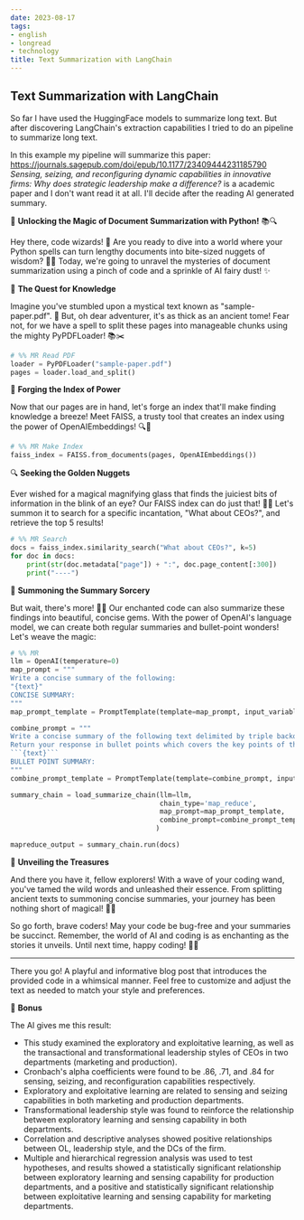 ```yaml
---
date: 2023-08-17
tags:
- english
- longread
- technology
title: Text Summarization with LangChain
---
```


## Text Summarization with LangChain

So far I have used the HuggingFace models to summarize long text. But after discovering LangChain's extraction capabilities I tried to do an pipeline to summarize long text.

In this example my pipeline will summarize this paper: https://journals.sagepub.com/doi/epub/10.1177/23409444231185790
*Sensing, seizing, and reconfiguring dynamic capabilities in innovative firms: Why does strategic leadership make a difference?* is a academic paper and I don't want read it at all. I'll decide after the reading AI generated summary.

🤖 **Unlocking the Magic of Document Summarization with Python!** 📚🔍

Hey there, code wizards! 👋 Are you ready to dive into a world where your Python spells can turn lengthy documents into bite-sized nuggets of wisdom? 🧙‍♂️ Today, we're going to unravel the mysteries of document summarization using a pinch of code and a sprinkle of AI fairy dust! ✨

🔮 **The Quest for Knowledge**

Imagine you've stumbled upon a mystical text known as "sample-paper.pdf". 📜 But, oh dear adventurer, it's as thick as an ancient tome! Fear not, for we have a spell to split these pages into manageable chunks using the mighty PyPDFLoader! 📚✂️

```python
# %% MR Read PDF
loader = PyPDFLoader("sample-paper.pdf")
pages = loader.load_and_split()
```

🌟 **Forging the Index of Power**

Now that our pages are in hand, let's forge an index that'll make finding knowledge a breeze! Meet FAISS, a trusty tool that creates an index using the power of OpenAIEmbeddings! 🔍🔗

```python
# %% MR Make Index
faiss_index = FAISS.from_documents(pages, OpenAIEmbeddings())
```

🔍 **Seeking the Golden Nuggets**

Ever wished for a magical magnifying glass that finds the juiciest bits of information in the blink of an eye? Our FAISS index can do just that! 🕵️‍♀️ Let's summon it to search for a specific incantation, "What about CEOs?", and retrieve the top 5 results!

```python
# %% MR Search
docs = faiss_index.similarity_search("What about CEOs?", k=5)
for doc in docs:
    print(str(doc.metadata["page"]) + ":", doc.page_content[:300])
    print("----")
```

📝 **Summoning the Summary Sorcery**

But wait, there's more! 🎩✨ Our enchanted code can also summarize these findings into beautiful, concise gems. With the power of OpenAI's language model, we can create both regular summaries and bullet-point wonders! Let's weave the magic:

```python
# %% MR
llm = OpenAI(temperature=0)
map_prompt = """
Write a concise summary of the following:
"{text}"
CONCISE SUMMARY:
"""
map_prompt_template = PromptTemplate(template=map_prompt, input_variables=["text"])

combine_prompt = """
Write a concise summary of the following text delimited by triple backquotes.
Return your response in bullet points which covers the key points of the text.
```{text}```
BULLET POINT SUMMARY:
"""
combine_prompt_template = PromptTemplate(template=combine_prompt, input_variables=["text"])

summary_chain = load_summarize_chain(llm=llm,
                                     chain_type='map_reduce',
                                     map_prompt=map_prompt_template,
                                     combine_prompt=combine_prompt_template,
                                    )

mapreduce_output = summary_chain.run(docs)
```

🎉 **Unveiling the Treasures**

And there you have it, fellow explorers! With a wave of your coding wand, you've tamed the wild words and unleashed their essence. From splitting ancient texts to summoning concise summaries, your journey has been nothing short of magical! 🌟✨

So go forth, brave coders! May your code be bug-free and your summaries be succinct. Remember, the world of AI and coding is as enchanting as the stories it unveils. Until next time, happy coding! 🚀🔥

---

There you go! A playful and informative blog post that introduces the provided code in a whimsical manner. Feel free to customize and adjust the text as needed to match your style and preferences.

🎉 **Bonus**

The AI gives me this result:

- This study examined the exploratory and exploitative learning, as well as the transactional and transformational leadership styles of CEOs in two departments (marketing and production).
- Cronbach's alpha coefficients were found to be .86, .71, and .84 for sensing, seizing, and reconfiguration capabilities respectively.
- Exploratory and exploitative learning are related to sensing and seizing capabilities in both marketing and production departments.
- Transformational leadership style was found to reinforce the relationship between exploratory learning and sensing capability in both departments.
- Correlation and descriptive analyses showed positive relationships between OL, leadership style, and the DCs of the firm.
- Multiple and hierarchical regression analysis was used to test hypotheses, and results showed a statistically significant relationship between exploratory learning and sensing capability for production departments, and a positive and statistically significant relationship between exploitative learning and sensing capability for marketing departments.